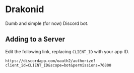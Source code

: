 # Drakonid
Dumb and simple (for now) Discord bot.

## Adding to a Server
Edit the following link, replacing `CLIENT_ID` with your app ID.
```
https://discordapp.com/oauth2/authorize?client_id=CLIENT_ID&scope=bot&permissions=76800
```
